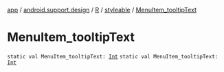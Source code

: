 [app](../../../index.md) / [android.support.design](../../index.md) / [R](../index.md) / [styleable](index.md) / [MenuItem_tooltipText](./-menu-item_tooltip-text.md)

# MenuItem_tooltipText

`static val MenuItem_tooltipText: `[`Int`](https://kotlinlang.org/api/latest/jvm/stdlib/kotlin/-int/index.html)
`static val MenuItem_tooltipText: `[`Int`](https://kotlinlang.org/api/latest/jvm/stdlib/kotlin/-int/index.html)